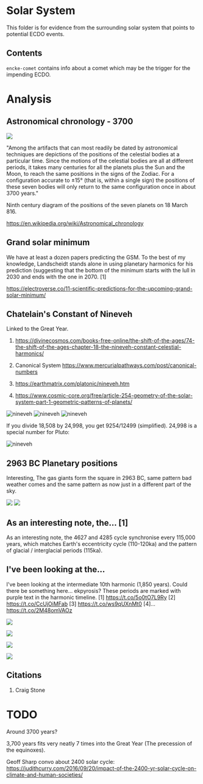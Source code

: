 # Solar System

This folder is for evidence from the surrounding solar system that points to potential ECDO events.

## Contents

`encke-comet` contains info about a comet which may be the trigger for the impending ECDO.

# Analysis

## Astronomical chronology - 3700

![](img/astronomical-chronology.jpg)

"Among the artifacts that can most readily be dated by astronomical techniques are depictions of the positions of the celestial bodies at a particular time. Since the motions of the celestial bodies are all at different periods, it takes many centuries for all the planets plus the Sun and the Moon, to reach the same positions in the signs of the Zodiac. For a configuration accurate to ±15° (that is, within a single sign) the positions of these seven bodies will only return to the same configuration once in about 3700 years."

Ninth century diagram of the positions of the seven planets on 18 March 816.

https://en.wikipedia.org/wiki/Astronomical_chronology

## Grand solar minimum

We have at least a dozen papers predicting the GSM. To the best of my knowledge, Landscheidt stands alone in using planetary harmonics for his prediction (suggesting that the bottom of the minimum starts with the lull in 2030 and ends with the one in 2070. [1]

https://electroverse.co/11-scientific-predictions-for-the-upcoming-grand-solar-minimum/

## Chatelain's Constant of Nineveh

Linked to the Great Year.

1. https://divinecosmos.com/books-free-online/the-shift-of-the-ages/74-the-shift-of-the-ages-chapter-18-the-nineveh-constant-celestial-harmonics/

2. Canonical System https://www.mercurialpathways.com/post/canonical-numbers

3. https://earthmatrix.com/platonic/nineveh.htm 

4.  https://www.cosmic-core.org/free/article-254-geometry-of-the-solar-system-part-1-geometric-patterns-of-planets/

![nineveh](img/nineveh1.jpg "nineveh")
![nineveh](img/nineveh2.jpg "nineveh")
![nineveh](img/nineveh3.jpg "nineveh")

If you divide 18,508 by 24,998, you get 9254/12499 (simplified). 24,998 is a special number for Pluto:

![nineveh](img/nineveh4.jpg "nineveh")

## 2963 BC Planetary positions

Interesting, The gas giants form the square in 2963 BC, same pattern bad weather comes and the same pattern as now just in a different part of the sky.

![](img/2963.jpg)
![](img/2024.jpg)

## As an interesting note, the... [1]

As an interesting note, the 4627 and 4285 cycle synchronise every 115,000 years, which matches Earth's eccentricity cycle (110-120ka) and the pattern of glacial / interglacial periods (115ka).

## I've been looking at the...

I've been looking at the intermediate 10th harmonic (1,850 years). Could there be something here... ekpyrosis? These periods are marked with purple text in the harmonic timeline. [1] https://t.co/5o0tO7L9Ry [2] https://t.co/CcUjOiMFab [3] https://t.co/ws9qUXnMt0 [4]… https://t.co/2M48omVAOz

![](img/1829457198021329131-GWOGbQ5XsAAM-6N.jpg)

![](img/1829457198021329131-GWOHWNgXIAAJqO2.png)

![](img/1829457198021329131-GWOIlUIWIAA4mD_.png)

![](img/1829457198021329131-GWOJECsXgAAvZp_.png)

## Citations

1. Craig Stone

# TODO

Around 3700 years?

3,700 years fits very neatly 7 times into the Great Year (The precession of the equinoxes).

Geoff Sharp convo about 2400 solar cycle: https://judithcurry.com/2016/09/20/impact-of-the-2400-yr-solar-cycle-on-climate-and-human-societies/
